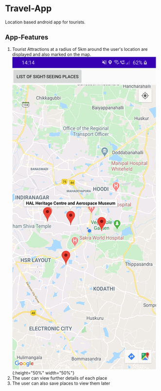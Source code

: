 # Travel-App
Location based android app for tourists. 

## App-Features
1. Tourist Attractions at a radius of 5km around the user's location are displayed and also marked on the map. 
![test image size](https://github.com/dgdheeraj/Travel-App/blob/master/Screenshots/Map.jpg){:height="50%" width="50%"}
2. The user can view further details of each place
3. The user can also save places to view them later


